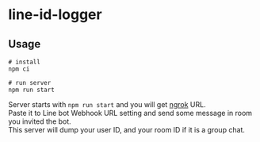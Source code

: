 # line-id-logger

## Usage

```
# install
npm ci

# run server
npm run start
```

Server starts with `npm run start` and you will get [ngrok](https://ngrok.com/) URL.  
Paste it to Line bot Webhook URL setting and send some message in room you invited the bot.  
This server will dump your user ID, and your room ID if it is a group chat.
